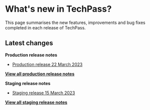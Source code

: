 # What's new in TechPass?

This page summarises the new features, improvements and bug fixes completed in each release of TechPass.

## Latest changes

**Production release notes**
- [Production release 22 March 2023](whats-new/production-release-notes?id=production-release-22-march-2023)

 [**View all production release notes**](/whats-new/production-release-notes)


**Staging release notes**
- [Staging release 15 March 2023](whats-new/staging-release-notes?id=staging-release-15-march-2023)

 [**View all staging release notes**](/whats-new/staging-release-notes)
